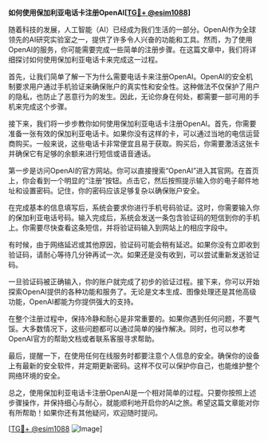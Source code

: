 **如何使用保加利亚电话卡注册OpenAI[[TG💪+ @esim1088](https://t.me/s/esim1088)]**

随着科技的发展，人工智能（AI）已经成为我们生活的一部分。OpenAI作为全球领先的AI研究实验室之一，提供了许多令人兴奋的功能和工具。然而，为了使用OpenAI的服务，你可能需要完成一些简单的注册步骤。在这篇文章中，我们将详细探讨如何使用保加利亚电话卡来完成这一过程。

首先，让我们简单了解一下为什么需要电话卡来注册OpenAI。OpenAI的安全机制要求用户通过手机验证来确保账户的真实性和安全性。这种做法不仅保护了用户的隐私，也防止了恶意行为的发生。因此，无论你身在何处，都需要一部可用的手机来完成这个步骤。

接下来，我们将一步步教你如何使用保加利亚电话卡注册OpenAI。首先，你需要准备一张有效的保加利亚电话卡。如果你没有这样的卡，可以通过当地的电信运营商购买。一般来说，这些电话卡非常便宜且易于获取。购买后，你需要激活这张卡并确保它有足够的余额来进行短信或语音通话。

第一步是访问OpenAI的官方网站。你可以直接搜索“OpenAI”进入其官网。在首页上，你会看到一个明显的“注册”按钮。点击它，然后按照提示输入你的电子邮件地址和设置密码。记住，你的密码应该足够复杂以确保账户安全。

在完成基本的信息填写后，系统会要求你进行手机号码验证。这时，你需要输入你的保加利亚电话号码。输入完成后，系统会发送一条包含验证码的短信到你的手机上。你需要尽快查看这条短信，并将验证码输入到网站上的相应字段中。

有时候，由于网络延迟或其他原因，验证码可能会稍有延迟。如果你没有立即收到验证码，请耐心等待几分钟再试一次。如果还是没有收到，可以尝试重新发送验证码。

一旦验证码被正确输入，你的账户就完成了初步的验证过程。接下来，你可以开始探索OpenAI提供的各种功能和服务了。无论是文本生成、图像处理还是其他高级功能，OpenAI都能为你提供强大的支持。

在整个注册过程中，保持冷静和耐心是非常重要的。如果你遇到任何问题，不要气馁。大多数情况下，这些问题都可以通过简单的操作解决。同时，也可以参考OpenAI官方的帮助文档或者联系客服寻求帮助。

最后，提醒一下，在使用任何在线服务时都要注意个人信息的安全。确保你的设备上有最新的安全软件，并定期更新密码。这样不仅可以保护你自己，也能维护整个网络环境的安全。

总之，使用保加利亚电话卡注册OpenAI是一个相对简单的过程。只要你按照上述步骤操作，并保持细心与耐心，就能顺利地开启你的AI之旅。希望这篇文章能对你有所帮助！如果你还有其他疑问，欢迎随时提问。

[[TG💪+ @esim1088](https://t.me/s/esim1088) ![Image](https://i.postimg.cc/4NQfJmqS/Snipaste-2025-05-13-00-14-12.png)]